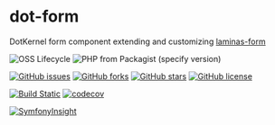 # dot-form

DotKernel form component extending and customizing [laminas-form](https://github.com/laminas/laminas-form)

![OSS Lifecycle](https://img.shields.io/osslifecycle/dotkernel/dot-form)
![PHP from Packagist (specify version)](https://img.shields.io/packagist/php-v/dotkernel/dot-form/4.2.2)

[![GitHub issues](https://img.shields.io/github/issues/dotkernel/dot-form)](https://github.com/dotkernel/dot-form/issues)
[![GitHub forks](https://img.shields.io/github/forks/dotkernel/dot-form)](https://github.com/dotkernel/dot-form/network)
[![GitHub stars](https://img.shields.io/github/stars/dotkernel/dot-form)](https://github.com/dotkernel/dot-form/stargazers)
[![GitHub license](https://img.shields.io/github/license/dotkernel/dot-form)](https://github.com/dotkernel/dot-form/blob/4.0/LICENSE.md)

[![Build Static](https://github.com/dotkernel/dot-form/actions/workflows/static-analysis.yml/badge.svg?branch=4.0)](https://github.com/dotkernel/dot-form/actions/workflows/static-analysis.yml)
[![codecov](https://codecov.io/gh/dotkernel/dot-form/graph/badge.svg?token=0U6DM2J7SG)](https://codecov.io/gh/dotkernel/dot-form)

[![SymfonyInsight](https://insight.symfony.com/projects/370a5200-2e49-47da-9988-8e1de8f49502/big.svg)](https://insight.symfony.com/projects/370a5200-2e49-47da-9988-8e1de8f49502)
